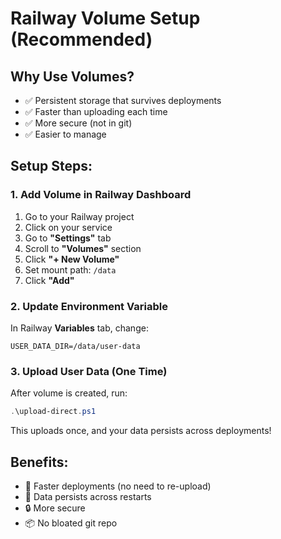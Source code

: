 # Railway Volume Setup (Recommended)

## Why Use Volumes?
- ✅ Persistent storage that survives deployments
- ✅ Faster than uploading each time
- ✅ More secure (not in git)
- ✅ Easier to manage

## Setup Steps:

### 1. Add Volume in Railway Dashboard
1. Go to your Railway project
2. Click on your service
3. Go to **"Settings"** tab
4. Scroll to **"Volumes"** section
5. Click **"+ New Volume"**
6. Set mount path: `/data`
7. Click **"Add"**

### 2. Update Environment Variable
In Railway **Variables** tab, change:
```
USER_DATA_DIR=/data/user-data
```

### 3. Upload User Data (One Time)
After volume is created, run:
```powershell
.\upload-direct.ps1
```

This uploads once, and your data persists across deployments!

## Benefits:
- 🚀 Faster deployments (no need to re-upload)
- 💾 Data persists across restarts
- 🔒 More secure
- 📦 No bloated git repo

